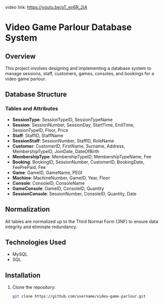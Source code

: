 video link: https://youtu.be/oT_ev6R_2jA


# Video Game Parlour Database System

## Overview
This project involves designing and implementing a database system to manage sessions, staff, customers, games, consoles, and bookings for a video game parlour.

## Database Structure

### Tables and Attributes

- **SessionType**: SessionTypeID, SessionTypeName
- **Session**: SessionNumber, SessionDay, StartTime, EndTime, SessionTypeID, Floor, Price
- **Staff**: StaffID, StaffName
- **SessionStaff**: SessionNumber, StaffID, RoleName
- **Customer**: CustomerID, FirstName, Surname, Address, MembershipTypeID, JoinDate, DateOfBirth
- **MembershipType**: MembershipTypeID, MembershipTypeName, Fee
- **Booking**: BookingID, SessionNumber, CustomerID, BookingDate, FeePrePaid, Fee
- **Game**: GameID, GameName, PEGI
- **Machine**: MachineNumber, GameID, Year, Floor
- **Console**: ConsoleID, ConsoleName
- **GameConsole**: GameID, ConsoleID, Quantity
- **SessionConsole**: SessionNumber, ConsoleID, Quantity, Date

## Normalization
All tables are normalized up to the Third Normal Form (3NF) to ensure data integrity and eliminate redundancy.

## Technologies Used
- MySQL
- SQL

## Installation
1. Clone the repository:
   ```bash
   git clone https://github.com/username/video-game-parlour.git

